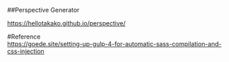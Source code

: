 ##Perspective Generator

https://hellotakako.github.io/perspective/


#Reference  
https://goede.site/setting-up-gulp-4-for-automatic-sass-compilation-and-css-injection